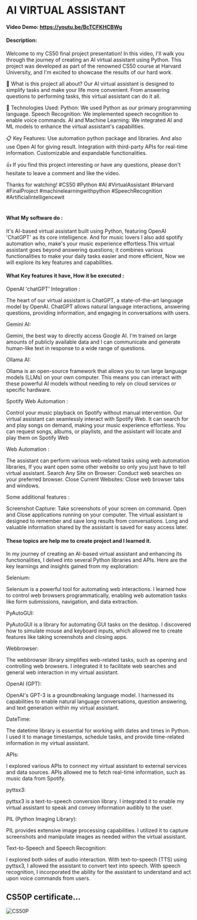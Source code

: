# AI VIRTUAL ASSISTANT
#### Video Demo:  <https://youtu.be/BcTCFKHCBWg>
#### Description:
Welcome to my CS50 final project presentation! In this video, I'll walk you through the journey of creating an AI virtual assistant using Python. This project was developed as part of the renowned CS50 course at Harvard University, and I'm excited to showcase the results of our hard work.

🤖 What is this project all about?
Our AI virtual assistant is designed to simplify tasks and make your life more convenient. From answering questions to performing tasks, this virtual assistant can do it all.

🔧 Technologies Used:
Python: We used Python as our primary programming language.
Speech Recognition: We implemented speech recognition to enable voice commands.
AI and Machine Learning: We integrated AI and ML models to enhance the virtual assistant's capabilities.

📋 Key Features:
Use automation python package and libraries.
And also use Open AI for giving result.
Integration with third-party APIs for real-time information.
Customizable and expandable functionalities.

👍 If you find this project interesting or have any questions, please don't hesitate to leave a comment and like the video.

 Thanks for watching!
#CS50 #Python #AI #VirtualAssistant #Harvard #FinalProject #machinelearningwithpython  #SpeechRecognition #ArtificialIntelligencewit


#
#### What My software do :
It's AI-based virtual assistant built using Python, featuring OpenAI 'ChatGPT' as its core intelligence. And for music lovers I also add spotify automation who, make's your music experience effortless.This virtual assistant goes beyond answering questions; it combines various functionalities to make your daily tasks easier and more efficient, Now we will explore its key features and capabilities.

#### What Key features it have, How it be executed :
OpenAI 'chatGPT' Integration :

The heart of our virtual assistant is ChatGPT, a state-of-the-art language model by OpenAI.
ChatGPT allows natural language interactions, answering questions, providing information, and engaging in conversations with users.


Gemini AI:

Gemini, the best way to directly access Google AI. I'm trained on large amounts of publicly available data and I can communicate and generate human-like text in response to a wide range of questions.


Ollama AI:

Ollama is an open-source framework that allows you to run large language models (LLMs) on your own computer.  This means you can interact with these powerful AI models without needing to rely on cloud services or specific hardware.

Spotify Web Automation :

Control your music playback on Spotify without manual intervention.
Our virtual assistant can seamlessly interact with Spotify Web.
It can search for and play songs on demand, making your music experience effortless.
You can request songs, albums, or playlists, and the assistant will locate and play them on Spotify Web


Web Automation :

The assistant can perform various web-related tasks using web automation libraries,
If you want open some other website so only you just have to tell virtual assistant.
Search Any Site on Browser: Conduct web searches on your preferred browser.
Close Current Websites: Close web browser tabs and windows.


Some additional features :

Screenshot Capture: Take screenshots of your screen on command.
Open and Close applications running on your computer.
The virtual assistant is designed to remember and save long results from conversations.
Long and valuable information shared by the assistant is saved for easy access later.


####  These topics are help me to create project and I learned it. 
In my journey of creating an AI-based virtual assistant and enhancing its functionalities, I delved into several Python libraries and APIs. Here are the key learnings and insights gained from my exploration:

Selenium:

Selenium is a powerful tool for automating web interactions.
I learned how to control web browsers programmatically, enabling web automation tasks like form submissions, navigation, and data extraction.


PyAutoGUI:

PyAutoGUI is a library for automating GUI tasks on the desktop.
I discovered how to simulate mouse and keyboard inputs, which allowed me to create features like taking screenshots and closing apps.


Webbrowser:

The webbrowser library simplifies web-related tasks, such as opening and controlling web browsers.
I integrated it to facilitate web searches and general web interaction in my virtual assistant.

OpenAI (GPT):

OpenAI's GPT-3 is a groundbreaking language model.
I harnessed its capabilities to enable natural language conversations, question answering, and text generation within my virtual assistant.

DateTime:

The datetime library is essential for working with dates and times in Python.
I used it to manage timestamps, schedule tasks, and provide time-related information in my virtual assistant.

APIs:

I explored various APIs to connect my virtual assistant to external services and data sources.
APIs allowed me to fetch real-time information, such as music data from Spotify.

pyttsx3:

pyttsx3 is a text-to-speech conversion library.
I integrated it to enable my virtual assistant to speak and convey information audibly to the user.

PIL (Python Imaging Library):

PIL provides extensive image processing capabilities.
I utilized it to capture screenshots and manipulate images as needed within the virtual assistant.

Text-to-Speech and Speech Recognition:

I explored both sides of audio interaction.
With text-to-speech (TTS) using pyttsx3, I allowed the assistant to convert text into speech.
With speech recognition, I incorporated the ability for the assistant to understand and act upon voice commands from users.


## CS50P certificate...
![CS50P](https://github.com/shresth20/python_problems/assets/138902550/db09c90b-e430-40e2-8d40-d09be927f161)
